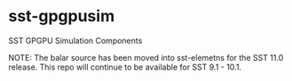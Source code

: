 # sst-gpgpusim
SST GPGPU Simulation Components

NOTE: The balar source has been moved into sst-elemetns for the SST 11.0 release.  This repo will continue to be available for SST 9.1 - 10.1. 
